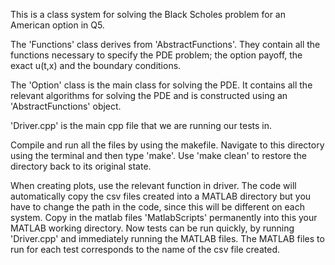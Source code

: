This is a class system for solving the Black Scholes problem for an American
option in Q5.

The 'Functions' class derives from 'AbstractFunctions'.
They contain all the functions necessary to specify the PDE problem;
the option payoff, the exact u(t,x) and the boundary conditions.

The 'Option' class is the main class for solving the PDE. It contains all the
relevant algorithms for solving the PDE and is constructed using an
'AbstractFunctions' object.

'Driver.cpp' is the main cpp file that we are running our tests in.

Compile and run all the files by using the makefile.
Navigate to this directory using the terminal and then type 'make'.
Use 'make clean' to restore the directory back to its original state.

When creating plots, use the relevant function in driver. The code will
automatically copy the csv files created into a MATLAB directory but you have
to change the path in the code, since this will be different on each system.
Copy in the matlab files 'MatlabScripts' permanently into this your MATLAB
working directory. Now tests can be run quickly, by running 'Driver.cpp' and
immediately running the MATLAB files. The MATLAB files to run for each test
corresponds to the name of the csv file created.
